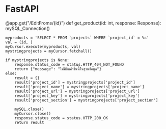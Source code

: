 # FastAPI

@app.get("/EditFroms/{id}")
def get_product(id: int, response: Response):
    mySQL_Connection()

    myproducts = 'SELECT * FROM `projects` WHERE `project_id` = %s'
    val = (id, )
    myCursor.execute(myproducts, val)
    mystringprojects = myCursor.fetchall()

    if mystringprojects is None:
        response.status_code = status.HTTP_404_NOT_FOUND
        return {"message": "ไม่มีสินค้าชิ้นนี้ในฐานข้อมูล"}
    else:
        result = {}
        result['project_id'] = mystringprojects['project_id']
        result['project_name'] = mystringprojects['project_name']
        result['project_url'] = mystringprojects['project_url']
        result['project_key'] = mystringprojects['project_key']
        result['project_section'] = mystringprojects['project_section']
        
        mySQL.close()
        myCursor.close()
        response.status_code = status.HTTP_200_OK
        return result